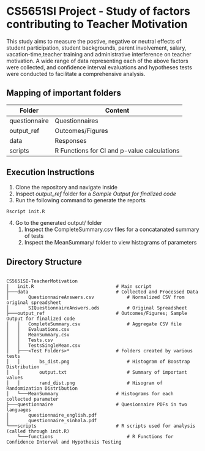 # CS5651SI Project - Study of factors contributing to Teacher Motivation

This study aims to measure the postive, negative or neutral effects of student participation, student backgrounds, parent involvement, salary, vacation-time,teacher training and administrative interference on teacher motivation. A wide range of data representing each of the above factors were collected, and confidence interval evaluations and hypotheses tests were conducted to facilitate a comprehensive analysis.

## Mapping of important folders

| Folder        | Content           								|
| ------------- |---------------------------------------------------|
| questionnaire | Questionnaires    								|
| output_ref    | Outcomes/Figures  								|
| data          | Responses         								|
| scripts       | R Functions for CI and p-value calculations       |

## Execution Instructions

1) Clone the repository and navigate inside 
2) Inspect _output_ref_ folder for a _Sample Output for finalized code_
3) Run the following command to generate the reports

```bash
Rscript init.R
```
4) Go to the generated output/ folder
    1) Inspect the CompleteSummary.csv files for a concatanated summary of tests
    2) Inspect the MeanSummary/ folder to view histograms of parameters

## Directory Structure

~~~~~~~~

CS5651SI-TeacherMotivation
│   init.R                              # Main script		
├───data                                # Collected and Processed Data
│       QuestionnaireAnswers.csv            # Normalized CSV from original spreadsheet
│       SIQuestionnaireAnswers.ods          # Original Spreadsheet
├───output_ref                          # Outcomes/Figures; Sample Output for finalized code
│   │   CompleteSummary.csv                 # Aggregate CSV file 
│   │   Evaluations.csv                     
│   │   MeanSummary.csv                     
│   │   Tests.csv
│   │   TestsSingleMean.csv
│   ├───<Test Folders>*                 # Folders created by various tests
│   │       bs_dist.png                     # Histogram of Boostrap Distribution
│   │       output.txt                      # Summary of important values
│   │       rand_dist.png                   # Hisogram of Randomization Distribution
│   └───MeanSummary                     # Histograms for each collected parameter
├───questionnaire                       # Quesionnaire PDFs in two languages
│       questionnaire_english.pdf
│       questionnaire_sinhala.pdf
└───scripts                             # R scripts used for analysis (called through init.R)
    └───functions                           # R Functions for Confidence Interval and Hypothesis Testing
~~~~~~~~
